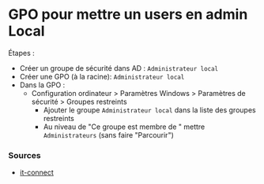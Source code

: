 # GPO pour mettre un users en admin Local

Étapes :

- Créer un groupe de sécurité dans AD : `Administrateur local`
- Créer une GPO (à la racine): `Administrateur local`
- Dans la GPO : 
  - Configuration ordinateur > Paramètres Windows > Paramètres de sécurité > Groupes restreints
    - Ajouter le groupe `Administrateur local` dans la liste des groupes restreints
    - Au niveau de "Ce groupe est membre de " mettre `Administrateurs` (sans faire "Parcourir")

### Sources

- [it-connect](https://www.it-connect.fr/gpo-definir-un-utilisateur-administrateur-local-de-tous-les-pcs/)